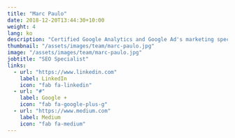 ```yaml
---
title: "Marc Paulo"
date: 2018-12-20T13:44:30+10:00
weight: 4
lang: ko
description: "Certified Google Analytics and Google Ad's marketing specialist."
thumbnail: "/assets/images/team/marc-paulo.jpg"
image: "/assets/images/team/marc-paulo.jpg"
jobtitle: "SEO Specialist"
links:
  - url: "https://www.linkedin.com"
    label: LinkedIn
    icon: "fab fa-linkedin"
  - url: "#"
    label: Google +
    icon: "fab fa-google-plus-g"
  - url: "https://www.medium.com"
    label: Medium
    icon: "fab fa-medium"
---
```

